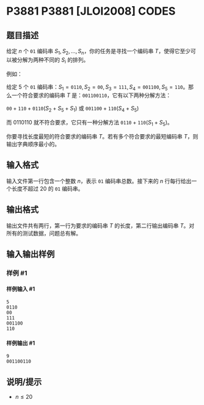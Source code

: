 # P3881 P3881 [JLOI2008] CODES

## 题目描述

给定 $n$ 个 $\texttt{01}$ 编码串 $S_1,S_2,\dots,S_n$，你的任务是寻找一个编码串 $T$，使得它至少可以被分解为两种不同的 $S_i$ 的排列。

例如：

给定 $5$ 个 $\texttt{01}$ 编码串：$S_1=\texttt{0110},S_2=\texttt{00},S_3=\texttt{111},S_4=\texttt{001100},S_5=\texttt{110}$。那么一个符合要求的编码串 $T$ 是：$\texttt{001100110}$，它有以下两种分解方法：

$\texttt{00}+\texttt{110}+\texttt{0110} (S_2+S_5+S_1)$ 或 $\texttt{001100}+\texttt{110} (S_4+S_5)$

而 $0110110$ 就不符合要求，它只有一种分解方法 $\texttt{0110}+\texttt{110} (S_1+S_5)$。

你要寻找长度最短的符合要求的编码串 $T$。若有多个符合要求的最短编码串 $T$，则输出字典顺序最小的。

## 输入格式

输入文件第一行包含一个整数 $n$，表示 $\texttt{01}$ 编码串总数。接下来的 $n$ 行每行给出一个长度不超过 $20$ 的 $\texttt{01}$ 编码串。

## 输出格式

输出文件共有两行，第一行为要求的编码串 $T$ 的长度，第二行输出编码串 $T$。对所有的测试数据，问题总有解。

## 输入输出样例

### 样例 #1

#### 样例输入 #1

```
5
0110
00
111
001100
110
```

#### 样例输出 #1

```
9
001100110
```

## 说明/提示

- $n\le 20$
